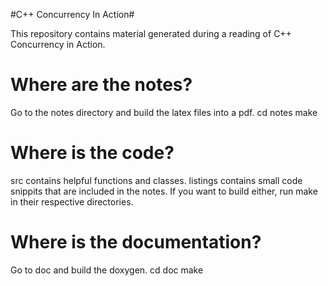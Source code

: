#C++ Concurrency In Action#

This repository contains material generated during a reading of C++ Concurrency
in Action.


# Where are the notes? #
Go to the notes directory and build the latex files into a pdf.
    cd notes
    make

# Where is the code? #
src contains helpful functions and classes. listings contains small code
snippits that are included in the notes. If you want to build either, run make
in their respective directories.

# Where is the documentation? #
Go to doc and build the doxygen.
    cd doc
    make
